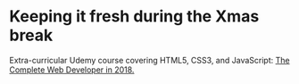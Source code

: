 <h1>Keeping it fresh during the Xmas break </h1>
<p>Extra-curricular Udemy course covering HTML5, CSS3, and JavaScript: <a href="https://www.udemy.com/the-complete-web-developer-in-2018/learn/v4/t/lecture/8603406?start=0">The Complete Web Developer in 2018.</p>
